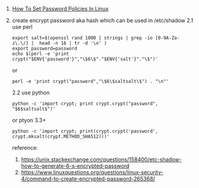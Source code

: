 1. [How To Set Password Policies In Linux](https://www.ostechnix.com/how-to-set-password-policies-in-linux/)

2. create encrypt password aka hash which can be used in  /etc/shadow
    2.1 use perl 
    ```
    export salt=$(openssl rand 1000 | strings | grep -io [0-9A-Za-z\.\/] |  head -n 16 | tr -d '\n' )
    export password=password
    echo $(perl -e 'print crypt("$ENV{'password'}","\$6\$"."$ENV{'salt'}"."\$")'
    ```
    or 
    ```
    perl -e 'print crypt("password","\$6\$saltsalt\$") . "\n"'
    ```

    2.2 use python 

    ```
    python -c 'import crypt; print crypt.crypt("password", "$6$saltsalt$")'
    ```
    or ptyon 3.3+ 
    ```
    python -c 'import crypt; print(crypt.crypt('password', crypt.mksalt(crypt.METHOD_SHA512)))'
    ```

    reference:
    1. https://unix.stackexchange.com/questions/158400/etc-shadow-how-to-generate-6-s-encrypted-password
    2. https://www.linuxquestions.org/questions/linux-security-4/command-to-create-encrypted-password-265368/